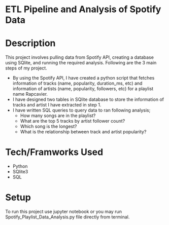 
# ETL Pipeline and Analysis of Spotify Data 

# Description
This project involves pulling data from Spotify API, creating a database using SQlite, and running the required analysis. Following are the 3 main steps of my project. 

- By using the Spotify API, I have created a python script that fetches information of tracks (name, popularity, duration_ms, etc) and information of artists (name, popularity, followers, etc) for a playlist name Rapcavier. 
- I have designed two tables in SQlite database to store the information of tracks and artist I have extracted in step 1. 
- I have written SQL queries to query data to ran following analysis;
  - How many songs are in the playlist?
  - What are the top 5 tracks by artist follower count?
  - Which song is the longest?
  - What is the relationship between track and artist popularity?
  
 # Tech/Framworks Used
 
 - Python
 - SQlite3
 - SQL
 
 # Setup
 To run this project use jupyter notebook or you may run Spotify_Playlist_Data_Analysis.py file directly from terminal.
 
 
 


